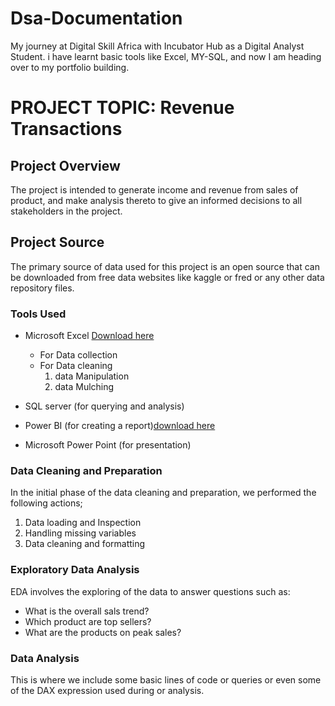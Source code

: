 # Dsa-Documentation
My journey at Digital Skill Africa with Incubator Hub as a Digital Analyst Student.
i have learnt basic tools like Excel, MY-SQL, and now I am heading over to my portfolio building.

# PROJECT TOPIC: Revenue Transactions

## Project Overview
The project is intended to generate income and revenue from sales of product, 
and make analysis thereto to give an informed decisions to all stakeholders in the project. 

## Project Source
The primary source of data used for this project is an open source that can be downloaded 
from free data websites like kaggle or fred or any other data repository files.

### Tools Used
- Microsoft Excel [Download here](https://Microsoft.com)
  - For Data collection
  - For Data cleaning
    1. data Manipulation
    2. data Mulching
       
- SQL server (for querying and analysis)
- Power BI (for creating a report)[download here](https://www.microsoft.com/en-us/download/details.aspx?id=58494)
- Microsoft Power Point (for presentation)

### Data Cleaning and Preparation
In the initial phase of the data cleaning and preparation, we performed the following actions;
1. Data loading and Inspection
2. Handling missing variables
3. Data cleaning and formatting

### Exploratory Data Analysis
EDA involves the exploring of the data to answer questions such as:
- What is the overall sals trend?
- Which product are top sellers?
- What are the products on peak sales?

### Data Analysis
This is where we include some basic lines of code or queries or even some of the DAX expression used during or analysis.
